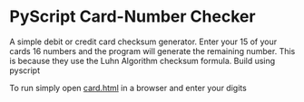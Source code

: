 # PyScript Card-Number Checker

A simple debit or credit card checksum generator. Enter your 15 of your cards 16 numbers and the program will generate the remaining number. This is because they use the Luhn Algorithm checksum formula. Build using pyscript

To run simply open [card.html](card.html) in a browser and enter your digits